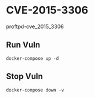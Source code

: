 # CVE-2015-3306

proftpd-cve_2015_3306

## Run Vuln

```
docker-compose up -d
```

## Stop Vuln

```
docker-compose down -v
```

